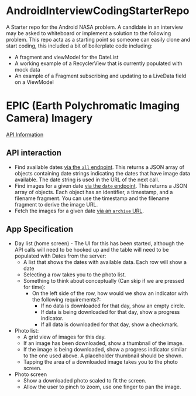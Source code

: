 # AndroidInterviewCodingStarterRepo
A Starter repo for the Android NASA problem. A candidate in an interview may be asked to whiteboard or implement a solution to the following problem. This repo acta
as a starting point so someone can easily clone and start coding, this included a bit of boilerplate code including:
- A fragment and viewModel for the DateList
- A working example of a RecyclerView that is currently populated with mock data
- An example of a Fragment subscribing and updating to a LiveData field on a ViewModel
# EPIC (Earth Polychromatic Imaging Camera) Imagery

[API Information](https://epic.gsfc.nasa.gov/about/api)

## API interaction

- Find available dates [via the `all` endpoint](https://epic.gsfc.nasa.gov/api/enhanced/all). This returns a JSON array of objects containing date strings indicating the dates that have image data available. The date string is used in the URL of the next call.
- Find images for a given date [via the `date` endpoint](https://epic.gsfc.nasa.gov/api/enhanced/date/2018-06-01). This returns a JSON array of objects. Each object has an identifier, a timestamp, and a filename fragment. You can use the timestamp and the filename fragment to derive the image URL.
- Fetch the images for a given date [via an `archive` URL](https://epic.gsfc.nasa.gov/archive/enhanced/2018/06/01/png/epic_RGB_20180601105347.png).

## App Specification

- Day list (home screen) - The UI for this has been started, although the API calls will need to be hooked up and the table will need to be populated with Dates from the server:
  - A list that shows the dates with available data. Each row will show a date
  - Selecting a row takes you to the photo list.
  - Something to think about conceptually (Can skip if we are pressed for time):
    - On the left side of the row, how would we show an indicator with the following requirements?:
      - If no data is downloaded for that day, show an empty circle.
      - If data is being downloaded for that day, show a progress indicator.
      - If all data is downloaded for that day, show a checkmark.
- Photo list:
  - A grid view of images for this day.
  - If an image has been downloaded, show a thumbnail of the image.
  - If the image is being downloaded, show a progress indicator similar to the one used above. A placeholder thumbnail should be shown.
  - Tapping the area of a downloaded image takes you to the photo screen.
- Photo screen
  - Show a downloaded photo scaled to fit the screen.
  - Allow the user to pinch to zoom, use one finger to pan the image.